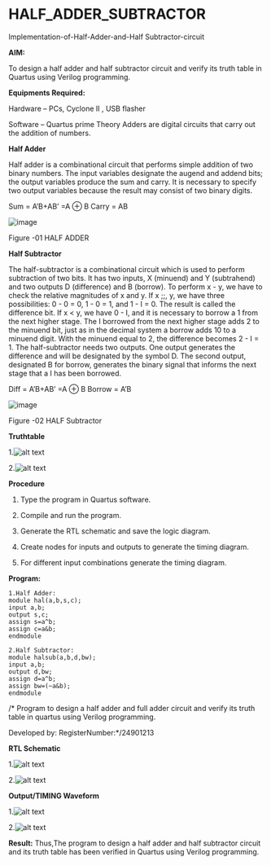 # HALF_ADDER_SUBTRACTOR

Implementation-of-Half-Adder-and-Half Subtractor-circuit

**AIM:**

To design a half adder and half subtractor circuit and verify its truth table in Quartus using Verilog programming.

**Equipments Required:**

Hardware – PCs, Cyclone II , USB flasher 

Software – Quartus prime Theory Adders are digital circuits that carry out the addition of numbers.

**Half Adder**

Half adder is a combinational circuit that performs simple addition of two binary numbers. The input variables designate the augend and addend bits; the output variables produce the sum and carry. It is necessary to specify two output variables because the result may consist of two binary digits.

Sum = A’B+AB’ =A ⊕ B Carry = AB

![image](https://github.com/naavaneetha/HALF_ADDER_SUBTRACTOR/assets/154305477/bd4a0b2c-cdbc-4184-ab08-81578f121e1f)

Figure -01 HALF ADDER

**Half Subtractor**

The half-subtractor is a combinational circuit which is used to perform subtraction of two bits. It has two inputs, X (minuend) and Y (subtrahend) and two outputs D (difference) and B (borrow). To perform x - y, we have to check the relative magnitudes of x and y. If x ;;, y, we have three possibilities: 0 - 0 = 0, 1 - 0 = 1, and 1 - I = 0. The result is called the difference bit. If x < y, we have 0 - I, and it is necessary to borrow a 1 from the next higher stage. The I borrowed from the next higher stage adds 2 to the minuend bit, just as in the decimal system a borrow adds 10 to a minuend digit. With the minuend equal to 2, the difference becomes 2 - I = 1. The half-subtractor needs two outputs. One output generates the difference and will be designated by the symbol D. The second output, designated B for borrow, generates the binary signal that informs the next stage that a I has been borrowed. 

Diff = A’B+AB’ =A ⊕ B
Borrow = A’B

 ![image](https://github.com/naavaneetha/HALF_ADDER_SUBTRACTOR/assets/154305477/d76b099c-513f-4e7c-843a-e2fd028a531a)

Figure -02 HALF Subtractor

**Truthtable**

1.![alt text](<Screenshot 2024-11-26 185216.png>)

2.![alt text](<Screenshot 2024-11-26 185206.png>)

**Procedure**

1.	Type the program in Quartus software.

2.	Compile and run the program.

3.	Generate the RTL schematic and save the logic diagram.

4.	Create nodes for inputs and outputs to generate the timing diagram.

5.	For different input combinations generate the timing diagram.


**Program:**
```
1.Half Adder:
module hal(a,b,s,c);
input a,b;
output s,c;
assign s=a^b;
assign c=a&b;
endmodule

2.Half Subtractor:
module halsub(a,b,d,bw);
input a,b;
output d,bw;
assign d=a^b;
assign bw=(~a&b);
endmodule
```
/* Program to design a half adder and full adder circuit and verify its truth table in quartus using Verilog programming.

Developed by: RegisterNumber:*/24901213

**RTL Schematic**

1.![alt text](<Screenshot 2024-11-26 182210.png>)

2.![alt text](<Screenshot 2024-11-26 183953.png>)

**Output/TIMING Waveform**

1.![alt text](<Screenshot 2024-11-26 182850.png>)

2.![alt text](<Screenshot 2024-11-26 184133.png>)

**Result:**
Thus,The program to design a half adder and half subtractor circuit and its truth table has been verified in Quartus using Verilog programming.
